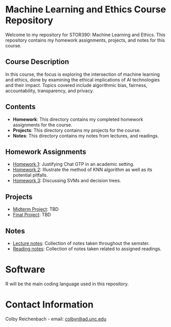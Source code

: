 # Machine Learning and Ethics Course Repository

Welcome to my repository for STOR390: Machine Learning and Ethics. This repository contains my homework assignments, projects, and notes for this course.

## Course Description
In this course, the focus is exploring the intersection of machine learning and ethics, done by examining the ethical implications of AI technologies and their impact. Topics covered include algorithmic bias, fairness, accountability, transparency, and privacy.

## Contents
- **Homework**: This directory contains my completed homework assignments for the course.
- **Projects**: This directory contains my projects for the course.
- **Notes**: This directory contains my notes from lectures, and readings.

## Homework Assignments
- [Homework 1](HW1.Rmd): Justifying Chat GTP in an academic setting.
- [Homework 2](HW2.Rmd): Illustrate the method of KNN algorithm as well as its potential pitfalls.
- [Homework 3](HW3.html): Discussing SVMs and decision trees. 

## Projects
- [Midterm Project](): TBD
- [Final Project](): TBD

## Notes
- [Lecture notes](notes.Rmd): Collection of notes taken throughout the semster.
- [Reading notes](readings.Rmd): Collection of notes taken related to assigned readings.

# Software
R will be the main coding language used in this repository.

# Contact Information
Colby Reichenbach - email: colbyr@ad.unc.edu
